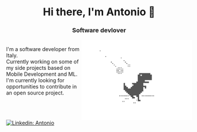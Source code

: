 <h1 align="center"> Hi there, I'm Antonio 👋 </h1>
<h3 align="center"> Software devlover </h3>

<img align='right' src="https://github.com/Honda02/Honda02/blob/main/img.gif" width="300" />
</br>


  <div align='left'>
    I'm a software developer from Italy.</br>
    Currently working on some of my side projects based on Mobile Development and ML.</br>
    I'm currently looking for opportunities to contribute in an open source project.</br>
  </div>

</br>
</br>
</br>

[![Linkedin: Antonio](https://img.shields.io/badge/-Antonio%20Leonetti-blue?style=flat-square&logo=Linkedin&logoColor=white&link=https://www.linkedin.com/in/anto-leonetti/)](https://www.linkedin.com/in/anto-leonetti/)

